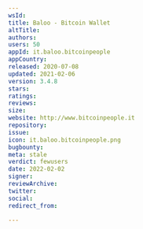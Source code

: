 ```yaml
---
wsId: 
title: Baloo - Bitcoin Wallet
altTitle: 
authors: 
users: 50
appId: it.baloo.bitcoinpeople
appCountry: 
released: 2020-07-08
updated: 2021-02-06
version: 3.4.8
stars: 
ratings: 
reviews: 
size: 
website: http://www.bitcoinpeople.it
repository: 
issue: 
icon: it.baloo.bitcoinpeople.png
bugbounty: 
meta: stale
verdict: fewusers
date: 2022-02-02
signer: 
reviewArchive: 
twitter: 
social: 
redirect_from: 

---
```


